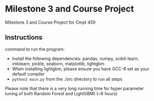 # Milestone 3 and Course Project
Milestone 3 and Course Project for Cmpt 459

## Instructions
command to run the program: 
- Install the following dependencies: pandas, numpy, scikit-learn, imblearn, pickle, seaborn, matplotlib, lightgbm
- When installing lightgbm, please ensure you have GCC-8 set as your default compiler
- `python3 main.py` from the ./src directory to run all steps

Please note that there is a very long running time for hyper parameter tuning of both Random Forest and LightGBM) (~6 hours)
